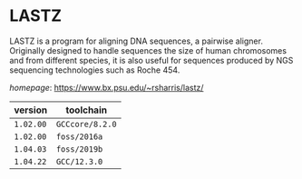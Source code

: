 # LASTZ

LASTZ is a program for aligning DNA sequences, a pairwise aligner. Originally designed to handle  sequences the size of human chromosomes and from different species, it is also useful for sequences produced by NGS   sequencing technologies such as Roche 454.

*homepage*: <https://www.bx.psu.edu/~rsharris/lastz/>

version | toolchain
--------|----------
``1.02.00`` | ``GCCcore/8.2.0``
``1.02.00`` | ``foss/2016a``
``1.04.03`` | ``foss/2019b``
``1.04.22`` | ``GCC/12.3.0``
